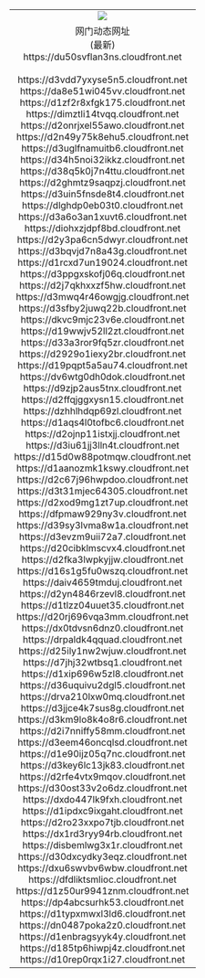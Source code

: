 ﻿<table>
  <tr></tr>
  <tr><td colspan=2 align=center><img src="https://du50svflan3ns.cloudfront.net/Up/oGate.jpg" /></td></tr>
  <tr><td colspan=2 align=center>网门动态网址<br/>(最新)
<br>https://du50svflan3ns.cloudfront.net
<br/>
<br>https://d3vdd7yxyse5n5.cloudfront.net
<br>https://da8e51wi045vv.cloudfront.net
<br>https://d1zf2r8xfgk175.cloudfront.net
<br>https://dimztli14tvqq.cloudfront.net
<br>https://d2onrjxel55awo.cloudfront.net
<br>https://d2n49y75k8ehu5.cloudfront.net
<br>https://d3uglfnamuitb6.cloudfront.net
<br>https://d34h5noi32ikkz.cloudfront.net
<br>https://d38q5k0j7n4ttu.cloudfront.net
<br>https://d2ghmtz9saqpzj.cloudfront.net
<br>https://d3uin5fnsde8t4.cloudfront.net
<br>https://dlghdp0eb03t0.cloudfront.net
<br>https://d3a6o3an1xuvt6.cloudfront.net
<br>https://diohxzjdpf8bd.cloudfront.net
<br>https://d2y3pa6cn5dwyr.cloudfront.net
<br>https://d3bqvjd7n8a43g.cloudfront.net
<br>https://d1rcxd7un19024.cloudfront.net
<br>https://d3ppgxskofj06q.cloudfront.net
<br>https://d2j7qkhxxzf5hw.cloudfront.net
<br>https://d3mwq4r46owgjg.cloudfront.net
<br>https://d3sfby2juwq22b.cloudfront.net
<br>https://dkvc9mjc23v6e.cloudfront.net
<br>https://d19wwjv52ll2zt.cloudfront.net
<br>https://d33a3ror9fq5zr.cloudfront.net
<br>https://d2929o1iexy2br.cloudfront.net
<br>https://d19pqpt5a5au74.cloudfront.net
<br>https://dv6wtg0dh0dok.cloudfront.net
<br>https://d9zjp2aus5tnx.cloudfront.net
<br>https://d2ffqjggxysn15.cloudfront.net
<br>https://dzhhlhdqp69zl.cloudfront.net
<br>https://d1aqs4l0tofbc6.cloudfront.net
<br>https://d2ojnp11istxjj.cloudfront.net
<br>https://d3iu61jj3lln4t.cloudfront.net
<br>https://d15d0w88potmqw.cloudfront.net
<br>https://d1aanozmk1kswy.cloudfront.net
<br>https://d2c67j96hwpdoo.cloudfront.net
<br>https://d3t31mjec64305.cloudfront.net
<br>https://d2xod9mg1zt7up.cloudfront.net
<br>https://dfpmaw929ny3v.cloudfront.net
<br>https://d39sy3lvma8w1a.cloudfront.net
<br>https://d3evzm9uii72a7.cloudfront.net
<br>https://d20cibklmscvx4.cloudfront.net
<br>https://d2fka3lwpkyjjw.cloudfront.net
<br>https://d16s1g5fu0wszq.cloudfront.net
<br>https://daiv4659tmduj.cloudfront.net
<br>https://d2yn4846rzevl8.cloudfront.net
<br>https://d1tlzz04uuet35.cloudfront.net
<br>https://d20rj696vqa3mm.cloudfront.net
<br>https://dx0tdvsn6dnz0.cloudfront.net
<br>https://drpaldk4qquad.cloudfront.net
<br>https://d25ily1nw2wjuw.cloudfront.net
<br>https://d7jhj32wtbsq1.cloudfront.net
<br>https://d1xip696w5zl8.cloudfront.net
<br>https://d36uquivu2dgl5.cloudfront.net
<br>https://drva210lxw0mq.cloudfront.net
<br>https://d3jjce4k7sus8g.cloudfront.net
<br>https://d3km9lo8k4o8r6.cloudfront.net
<br>https://d2i7nniffy58mm.cloudfront.net
<br>https://d3eem46oncqlsd.cloudfront.net
<br>https://d1e90ijz05q7nc.cloudfront.net
<br>https://d3key6lc13jk83.cloudfront.net
<br>https://d2rfe4vtx9mqov.cloudfront.net
<br>https://d30ost33v2o6dz.cloudfront.net
<br>https://dxdo447lk9fxh.cloudfront.net
<br>https://d1ipdxc9ixgaht.cloudfront.net
<br>https://d2ro23xxpo7tjb.cloudfront.net
<br>https://dx1rd3ryy94rb.cloudfront.net
<br>https://disbemlwg3x1r.cloudfront.net
<br>https://d30dxcydky3eqz.cloudfront.net
<br>https://dxu6swvbv6wbw.cloudfront.net
<br>https://dfdliktsmlioc.cloudfront.net
<br>https://d1z50ur9941znm.cloudfront.net
<br>https://dp4abcsurhk53.cloudfront.net
<br>https://d1typxmwxl3ld6.cloudfront.net
<br>https://dn0487poka2z0.cloudfront.net
<br>https://d1enbragsyyk4y.cloudfront.net
<br>https://d185tp6hiwpj4z.cloudfront.net
<br>https://d10rep0rqx1i27.cloudfront.net
    </td>
  </tr>
</table>
